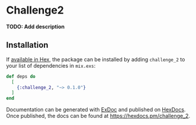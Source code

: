 # Challenge2

**TODO: Add description**

## Installation

If [available in Hex](https://hex.pm/docs/publish), the package can be installed
by adding `challenge_2` to your list of dependencies in `mix.exs`:

```elixir
def deps do
  [
    {:challenge_2, "~> 0.1.0"}
  ]
end
```

Documentation can be generated with [ExDoc](https://github.com/elixir-lang/ex_doc)
and published on [HexDocs](https://hexdocs.pm). Once published, the docs can
be found at <https://hexdocs.pm/challenge_2>.

